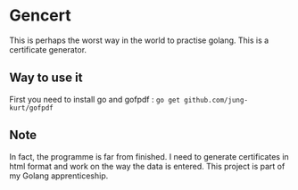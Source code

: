 # Gencert
This is perhaps the worst way in the world to practise golang.  This is a certificate generator.

## Way to use it
First you need to install go and gofpdf : 
```go get github.com/jung-kurt/gofpdf```
## Note
In fact, the programme is far from finished. I need to generate certificates in html format and work on the way the data is entered. This project is part of my Golang apprenticeship.